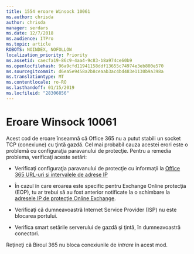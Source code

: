 ```yaml
---
title: 1554 eroare Winsock 10061
ms.author: chrisda
author: chrisda
manager: serdars
ms.date: 12/7/2018
ms.audience: ITPro
ms.topic: article
ROBOTS: NOINDEX, NOFOLLOW
localization_priority: Priority
ms.assetid: caecfa19-86c9-4aa4-9c83-b8a974ce60b9
ms.openlocfilehash: 96a9cfd11941158ddf13655c74974e3eb800e570
ms.sourcegitcommit: d6ea5e9458a2b8ceaab3ac4bd483e1130b9a398a
ms.translationtype: MT
ms.contentlocale: ro-RO
ms.lasthandoff: 01/15/2019
ms.locfileid: "28306856"
---
```

# <a name="winsock-error-10061"></a>Eroare Winsock 10061

Acest cod de eroare înseamnă că Office 365 nu a putut stabili un socket TCP (conexiune) cu ţintă gazdă. Cel mai probabil cauza acestei erori este o problemă cu configuraţia paravanului de protecţie. Pentru a remedia problema, verificaţi aceste setări:
  
- Verificaţi configuraţia paravanului de protecţie cu informaţii la [Office 365 URL-uri şi intervalele de adrese IP](https://docs.microsoft.com/office365/enterprise/urls-and-ip-address-ranges)
    
- În cazul în care eroarea este specific pentru Exchange Online protecţia (EOP), tu ar trebui să au fost anterior notificate la o schimbare la [adresele IP de protecţie Online Exchange](https://docs.microsoft.com/office365/SecurityCompliance/eop/exchange-online-protection-ip-addresses).
    
- Verificaţi că dumneavoastră Internet Service Provider (ISP) nu este blocarea portului.
    
- Verifica smart setările serverului de gazdă şi ţintă, în dumneavoastră conectori.
    
Reţineţi că Biroul 365 nu bloca conexiunile de *intrare* în acest mod. 
  

